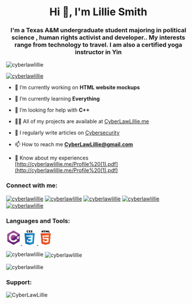<h1 align="center">Hi 👋, I'm Lillie Smith</h1>
<h3 align="center">I'm a Texas A&M undergraduate student majoring in political science , human rights activist and developer.. My interests range from technology to travel. I am also a certified yoga instructor in Yin </h3>

<p align="left"> <img src="https://komarev.com/ghpvc/?username=cyberlawlillie&label=Profile%20views&color=0e75b6&style=flat" alt="cyberlawlillie" /> </p>

<p align="left"> <a href="https://github.com/ryo-ma/github-profile-trophy"><img src="https://github-profile-trophy.vercel.app/?username=cyberlawlillie" alt="cyberlawlillie" /></a> </p>

- 🔭 I’m currently working on **HTML website mockups**

- 🌱 I’m currently learning **Everything**

- 🤝 I’m looking for help with **C++**

- 👨‍💻 All of my projects are available at [CyberLawLillie.me](CyberLawLillie.me)

- 📝 I regularly write articles on [Cybersecurity](Cybersecurity)

- 📫 How to reach me **CyberLawLillie@gmail.com**

- 📄 Know about my experiences [http://cyberlawlillie.me/Profile%20(1).pdf](http://cyberlawlillie.me/Profile%20(1).pdf)

<h3 align="left">Connect with me:</h3>
<p align="left">
<a href="https://twitter.com/cyberlawlillie" target="blank"><img align="center" src="https://raw.githubusercontent.com/rahuldkjain/github-profile-readme-generator/master/src/images/icons/Social/twitter.svg" alt="cyberlawlillie" height="30" width="40" /></a>
<a href="https://linkedin.com/in/cyberlawlillie" target="blank"><img align="center" src="https://raw.githubusercontent.com/rahuldkjain/github-profile-readme-generator/master/src/images/icons/Social/linked-in-alt.svg" alt="cyberlawlillie" height="30" width="40" /></a>
<a href="https://fb.com/cyberlawlillie" target="blank"><img align="center" src="https://raw.githubusercontent.com/rahuldkjain/github-profile-readme-generator/master/src/images/icons/Social/facebook.svg" alt="cyberlawlillie" height="30" width="40" /></a>
<a href="https://instagram.com/cyberlawlillie" target="blank"><img align="center" src="https://raw.githubusercontent.com/rahuldkjain/github-profile-readme-generator/master/src/images/icons/Social/instagram.svg" alt="cyberlawlillie" height="30" width="40" /></a>
<a href="https://medium.com/cyberlawlillie" target="blank"><img align="center" src="https://raw.githubusercontent.com/rahuldkjain/github-profile-readme-generator/master/src/images/icons/Social/medium.svg" alt="cyberlawlillie" height="30" width="40" /></a>
</p>

<h3 align="left">Languages and Tools:</h3>
<p align="left"> <a href="https://www.w3schools.com/cs/" target="_blank" rel="noreferrer"> <img src="https://raw.githubusercontent.com/devicons/devicon/master/icons/csharp/csharp-original.svg" alt="csharp" width="40" height="40"/> </a> <a href="https://www.w3schools.com/css/" target="_blank" rel="noreferrer"> <img src="https://raw.githubusercontent.com/devicons/devicon/master/icons/css3/css3-original-wordmark.svg" alt="css3" width="40" height="40"/> </a> <a href="https://www.w3.org/html/" target="_blank" rel="noreferrer"> <img src="https://raw.githubusercontent.com/devicons/devicon/master/icons/html5/html5-original-wordmark.svg" alt="html5" width="40" height="40"/> </a> </p>

<p><img align="left" src="https://github-readme-stats.vercel.app/api/top-langs?username=cyberlawlillie&show_icons=true&locale=en&layout=compact" alt="cyberlawlillie" /></p>

<p>&nbsp;<img align="center" src="https://github-readme-stats.vercel.app/api?username=cyberlawlillie&show_icons=true&locale=en" alt="cyberlawlillie" /></p>

<p><img align="center" src="https://github-readme-streak-stats.herokuapp.com/?user=cyberlawlillie&" alt="cyberlawlillie" /></p>

<h3 align="left">Support:</h3>
<p><a href="https://www.buymeacoffee.com/CyberLawLillie"> <img align="left" src="https://cdn.buymeacoffee.com/buttons/v2/default-yellow.png" height="50" width="210" alt="CyberLawLillie" /></a></p>
<br>
